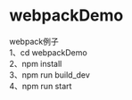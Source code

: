 # webpackDemo
webpack例子                                                                                                                                  
1、cd webpackDemo                                                                                                                            
2、npm install                                                                                                                              
3、npm run build_dev                                                                                                                        
4、npm run start
